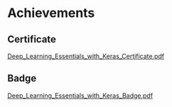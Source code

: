 

# Achievements
## Certificate
[Deep_Learning_Essentials_with_Keras_Certificate.pdf](https://prod-files-secure.s3.us-west-2.amazonaws.com/03e82b26-cccb-4906-bb56-adabcbdc0655/f5cf1405-8a02-49a4-beb6-3d50b033ba6e/Deep_Learning_Essentials_with_Keras_Certificate.pdf?X-Amz-Algorithm=AWS4-HMAC-SHA256&X-Amz-Content-Sha256=UNSIGNED-PAYLOAD&X-Amz-Credential=ASIAZI2LB4662CT3KMGW%2F20250208%2Fus-west-2%2Fs3%2Faws4_request&X-Amz-Date=20250208T141219Z&X-Amz-Expires=3600&X-Amz-Security-Token=IQoJb3JpZ2luX2VjEHQaCXVzLXdlc3QtMiJHMEUCIC30y%2BZnnBjfVMHJ5SOoYGsQb0RPJOMGNSF1jYLpLz%2FsAiEApkCCznkORVVsh9lM56TZExvyQFCvvpXfnVk5Rf%2B8aY0qiAQIjf%2F%2F%2F%2F%2F%2F%2F%2F%2F%2FARAAGgw2Mzc0MjMxODM4MDUiDH3dt2wppW7pTgCcjCrcA6ChQx6cGJVfpPgxnal24Ov6RlFK%2FvIGuEEl1wam3gAb%2BAYwbqrUmxmmBy0kE7SrkbO0RYtXckUUUXKDBm3FmA4qUTLH%2BWIrTDfIUDRpSqhpiNSc9QCM4dN1QEzdJfEUtLUbrTY0w3Z9W4KYgiDBUpgZGO7JGrZIDKrFkNbda6rU6ciEE0sanoS42YOUr0wwDI1uXtmQ7pZN4xbw7W%2Bnv3QCMYxom1Mr%2B80VXiQw7Sx0PXWMKnJ54D3oNy1VtycbmQB8QJq5l24Afrle6rrogHv6gqgArv5ZPyjTwlAvfqFEkOLnRIaZYgsl96kfmANN82PbFdc4NoaBVLGjkhzB5pddyQtj5%2FvmGFOKac2mpFe6d%2BdMDC8%2BSLYjQoPOcTcNgjXw6brVJbnPKaZPhR56nTIiD1l6BIuVsQYfWfE4DCESC%2BAUC4%2BE753%2FDWZo3eAeM1ye8IxWakPQkzau91pbqCKQKarNzW6kC%2FQ4QidX6U6nAdmpzBNra3svypsVBxgo29uL07NIFvkRo7r8HyXSYWvPDScadkVcl1B12plLpaWOeboK5r%2FxMiXdVx6fzPCLjhACBdlyVQZJLxlW%2B9PnovLf4BaXVhbV2bvU%2B42YGGjagczcuxi0rRfb3datMICFnb0GOqUB%2BRw1oUKzL2rxcdqG9SbtibqIVkRJe7bQucgS0zxjMyTrvgLgEp0Uk21KUMsGKQp5FDrRS5wcf%2FeAe4BZERGwQO9yuueOSZksRQXIPvWt0Kx8whRvCeGHY9OsVYEq93f1HVhRY4L5x43CjpMBU3dG0N6FY0XIR9cLf6Xf8PCVcD2WskJFnouEY%2FsIiJQ%2B6NfbJeSAStnlnQuLGcv27wYDq2IAFKIT&X-Amz-Signature=2d0582a19efeb0bd863674efbe84764ba2074eb79b5912c87cf3c272629b219b&X-Amz-SignedHeaders=host&x-id=GetObject)
## Badge
[Deep_Learning_Essentials_with_Keras_Badge.pdf](https://prod-files-secure.s3.us-west-2.amazonaws.com/03e82b26-cccb-4906-bb56-adabcbdc0655/5c209097-6d96-477f-a031-edc11aa6225f/Deep_Learning_Essentials_with_Keras_Badge.pdf?X-Amz-Algorithm=AWS4-HMAC-SHA256&X-Amz-Content-Sha256=UNSIGNED-PAYLOAD&X-Amz-Credential=ASIAZI2LB4662CT3KMGW%2F20250208%2Fus-west-2%2Fs3%2Faws4_request&X-Amz-Date=20250208T141219Z&X-Amz-Expires=3600&X-Amz-Security-Token=IQoJb3JpZ2luX2VjEHQaCXVzLXdlc3QtMiJHMEUCIC30y%2BZnnBjfVMHJ5SOoYGsQb0RPJOMGNSF1jYLpLz%2FsAiEApkCCznkORVVsh9lM56TZExvyQFCvvpXfnVk5Rf%2B8aY0qiAQIjf%2F%2F%2F%2F%2F%2F%2F%2F%2F%2FARAAGgw2Mzc0MjMxODM4MDUiDH3dt2wppW7pTgCcjCrcA6ChQx6cGJVfpPgxnal24Ov6RlFK%2FvIGuEEl1wam3gAb%2BAYwbqrUmxmmBy0kE7SrkbO0RYtXckUUUXKDBm3FmA4qUTLH%2BWIrTDfIUDRpSqhpiNSc9QCM4dN1QEzdJfEUtLUbrTY0w3Z9W4KYgiDBUpgZGO7JGrZIDKrFkNbda6rU6ciEE0sanoS42YOUr0wwDI1uXtmQ7pZN4xbw7W%2Bnv3QCMYxom1Mr%2B80VXiQw7Sx0PXWMKnJ54D3oNy1VtycbmQB8QJq5l24Afrle6rrogHv6gqgArv5ZPyjTwlAvfqFEkOLnRIaZYgsl96kfmANN82PbFdc4NoaBVLGjkhzB5pddyQtj5%2FvmGFOKac2mpFe6d%2BdMDC8%2BSLYjQoPOcTcNgjXw6brVJbnPKaZPhR56nTIiD1l6BIuVsQYfWfE4DCESC%2BAUC4%2BE753%2FDWZo3eAeM1ye8IxWakPQkzau91pbqCKQKarNzW6kC%2FQ4QidX6U6nAdmpzBNra3svypsVBxgo29uL07NIFvkRo7r8HyXSYWvPDScadkVcl1B12plLpaWOeboK5r%2FxMiXdVx6fzPCLjhACBdlyVQZJLxlW%2B9PnovLf4BaXVhbV2bvU%2B42YGGjagczcuxi0rRfb3datMICFnb0GOqUB%2BRw1oUKzL2rxcdqG9SbtibqIVkRJe7bQucgS0zxjMyTrvgLgEp0Uk21KUMsGKQp5FDrRS5wcf%2FeAe4BZERGwQO9yuueOSZksRQXIPvWt0Kx8whRvCeGHY9OsVYEq93f1HVhRY4L5x43CjpMBU3dG0N6FY0XIR9cLf6Xf8PCVcD2WskJFnouEY%2FsIiJQ%2B6NfbJeSAStnlnQuLGcv27wYDq2IAFKIT&X-Amz-Signature=3a0aa488e7c128da7829c66c91dcc3bdf7150afb5dd3a8c5656b4057e501f285&X-Amz-SignedHeaders=host&x-id=GetObject)
